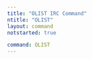 ```yaml
---
title: "OLIST IRC Command"
ntitle: "OLIST"
layout: command
notstarted: true

command: OLIST
---
```

